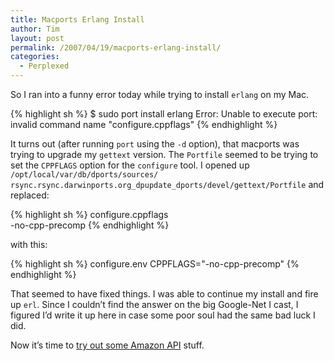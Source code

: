 ```yaml
---
title: Macports Erlang Install
author: Tim
layout: post
permalink: /2007/04/19/macports-erlang-install/
categories:
  - Perplexed
---
```

So I ran into a funny error today while trying to install `erlang` on my Mac.

{% highlight sh %}
$ sudo port install erlang
Error: Unable to execute port: invalid command name "configure.cppflags"
{% endhighlight %}

It turns out (after running `port` using the `-d` option), that macports was trying to upgrade my `gettext` version. The `Portfile` seemed to be trying to set the `CPPFLAGS` option for the `configure` tool. I opened up `/opt/local/var/db/dports/sources/ rsync.rsync.darwinports.org_dpupdate_dports/devel/gettext/Portfile` and replaced:

{% highlight sh %}
configure.cppflags \
    -no-cpp-precomp
{% endhighlight %}

with this:

{% highlight sh %}
configure.env   CPPFLAGS="-no-cpp-precomp"
{% endhighlight %}

That seemed to have fixed things. I was able to continue my install and fire up `erl`. Since I couldn&#8217;t find the answer on the big Google-Net I cast, I figured I&#8217;d write it up here in case some poor soul had the same bad luck I did.

Now it&#8217;s time to [try out some Amazon API][1] stuff.

 [1]: http://pragdave.pragprog.com/pragdave/2007/04/a_first_erlang_.html
